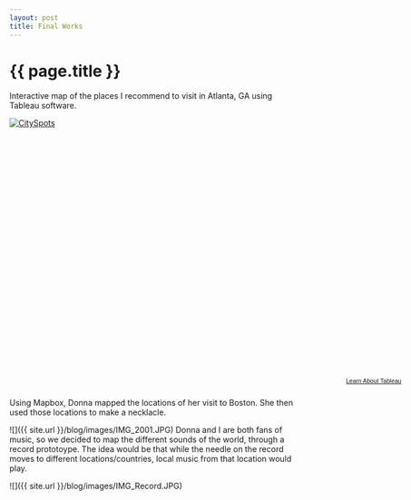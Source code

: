 ```yaml
---
layout: post
title: Final Works
---
```


{{ page.title }}
================

<p class="meta">

Interactive map of the places I recommend to visit in Atlanta, GA using Tableau software.    

<script type='text/javascript' src='https://public.tableausoftware.com/javascripts/api/viz_v1.js'></script><div class='tableauPlaceholder' style='width: 699px; height: 458px;'><noscript><a href='#'><img alt='CitySpots ' src='https:&#47;&#47;publicrevizit.tableausoftware.com&#47;static&#47;images&#47;My&#47;MyCityATL&#47;CitySpots&#47;1_rss.png' style='border: none' /></a></noscript><object class='tableauViz' width='699' height='458' style='display:none;'><param name='host_url' value='https%3A%2F%2Fpublic.tableausoftware.com%2F' /> <param name='site_root' value='' /><param name='name' value='MyCityATL&#47;CitySpots' /><param name='tabs' value='no' /><param name='toolbar' value='yes' /><param name='static_image' value='https:&#47;&#47;publicrevizit.tableausoftware.com&#47;static&#47;images&#47;My&#47;MyCityATL&#47;CitySpots&#47;1.png' /> <param name='animate_transition' value='yes' /><param name='display_static_image' value='yes' /><param name='display_spinner' value='yes' /><param name='display_overlay' value='yes' /><param name='display_count' value='yes' /></object></div><div style='width:699px;height:22px;padding:0px 10px 0px 0px;color:black;font:normal 8pt verdana,helvetica,arial,sans-serif;'><div style='float:right; padding-right:8px;'><a href='http://www.tableausoftware.com/public/about-tableau-products?ref=https://public.tableausoftware.com/views/MyCityATL/CitySpots' target='_blank'>Learn About Tableau</a></div></div>
Using Mapbox, Donna mapped the locations of her visit to Boston. She then used those locations to make a necklacle. 

![]({{ site.url }}/blog/images/IMG_2001.JPG)
Donna and I are both fans of music, so we decided to map the different sounds of the world, through a record prototoype. The idea would be that while the needle on the record moves to different locations/countries, local music from that location would play. 

![]({{ site.url }}/blog/images/IMG_Record.JPG)